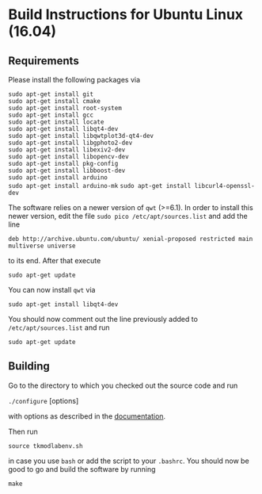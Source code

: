 # Build Instructions for Ubuntu Linux (16.04)

## Requirements

Please install the following packages via
   
   `sudo apt-get install git`<br/>
   `sudo apt-get install cmake`<br/>
   `sudo apt-get install root-system`<br/>
   `sudo apt-get install gcc`<br/>
   `sudo apt-get install locate`<br/>
   `sudo apt-get install libqt4-dev`<br/>
   `sudo apt-get install libqwtplot3d-qt4-dev`<br/>
   `sudo apt-get install libgphoto2-dev`<br/>
   `sudo apt-get install libexiv2-dev`<br/>
   `sudo apt-get install libopencv-dev`<br/>
   `sudo apt-get install pkg-config`<br/>
   `sudo apt-get install libboost-dev`<br/>
   `sudo apt-get install arduino`<br/>
   `sudo apt-get install arduino-mk`
   `sudo apt-get install libcurl4-openssl-dev`

The software relies on a newer version of `qwt` (>=6.1). In order to install this
newer version, edit the file
`sudo pico /etc/apt/sources.list` and add the line

   `deb http://archive.ubuntu.com/ubuntu/ xenial-proposed restricted main multiverse universe`

to its end. After that execute

   `sudo apt-get update`

You can now install `qwt` via

   `sudo apt-get install libqt4-dev`<br/>

You should now comment out the line previously added to `/etc/apt/sources.list`
and run 

   `sudo apt-get update`

## Building

Go to the directory to which you checked out the source code and run

   `./configure` [options]

with options as described in the [documentation](./configure).

Then run

   `source tkmodlabenv.sh`
   
in case you use `bash` or add the script to your `.bashrc`. You should
now be good to go and build the software by running

   `make`
